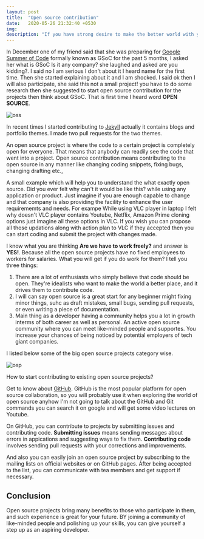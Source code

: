 ```yaml
---
layout: post
title:  "Open source contribution"
date:   2020-05-26 21:32:40 +0530
img:
description: "If you have strong desire to make the better world with your skills, you are thinking you can do wonders with your skills but don't know where to start.."
---
```


In December one of my friend said that she was preparing for [Google Summer of Code](https://summerofcode.withgoogle.com/) formally known as GSoC for the past 5 months, I asked her what is GSoC Is it any company? she laughed and asked are you kidding?. I said no I am serious I don't about it I heard name for the first time. Then she started explaining about it and I am shocked. I said ok then I will also participate, she said this not a small project! you have to do some research then she suggested to start open source contribution for the projects then think about GSoC. That is first time I heard word **OPEN SOURCE**.

![oss]({{"/assets/img/oss.jpg"}})

In recent times I started contributing to [Jekyll](https://jekyllrb.com/) actually it contains blogs and portfolio themes. I made two pull requests for the two themes. 

An open source project is where the code to a certain project is completely open for everyone. That means that anybody can readily see the code that went into a project. Open source contribution means contributing to the open source in any manner like changing coding snippets, fixing bugs, changing drafting etc., 

A small example which will help you to understand the what exactly open source. Did you ever felt why can't it would be like this? while using any application or product. Just imagine if you are enough capable to change and that company is also providing the facility to enhance the user requirememts and needs. For exampe While using VLC player in laptop I felt why doesn't VLC player contains Youtube, Netflix, Amazon Prime cloning options just imagine all these options in VLC. If you wish you can propose all those updations along with action plan to VLC if they accepted then you can start coding and submit the project with changes made.   

I know what you are thinking **Are we have to work freely?** and answer is **YES!**. Because all the open source projects have no fixed employees to workers for salaries. What you will get if you do work for them? I tell you three things: 

1. There are a lot of enthusiasts who simply believe that code should be open. They're idealists who want to make the world a better place, and it drives them to contribute code. 
2. I will can say open source is a great start for any beginner might fixing minor things, suhc as draft mistakes, small bugs, sending pull requests, or even writing a piece of documentation. 
3. Main thing as a developer having a community helps you a lot in growth interms of both career as well as personal. An active open source community where you can meet like-minded people and supportes. You increase your chances of being noticed by potential employers of tech giant companies.

I listed below some of the big open source projects category wise. 

![osp]({{"/assets/img/osp.png"}})

How to start contributing to existing open source projects?

Get to know about [GitHub](https://github.com/). GitHub is the most popular platform for  open source collaboration, so you will probably use it when exploring the world of open source anyhow I'm not going to talk about the GitHub and Git commands you can search it on google and will get some video lectures on Youtube. 

On GitHub, you can contribute to projects by submitting issues and contributing code. **Submitting issues** means sending messages about errors in appications and suggesting ways to fix them. **Contributing code** involves sending pull requests with your corrections and improvements.

And also you can easily join an open source project by subscribing to the mailing lists on official websites or on GitHub pages. After being accepted to the list, you can communicate with tea members and get support if necessary. 


## Conclusion

Open source projects bring many benefits to those who participate in them, and such experience is great for your future. BY joining a community of like-minded people and polishing up your skills, you can give yourself a step up as an aspiring developer.
 


